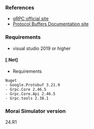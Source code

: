 ### References
- [gRPC official site](https://grpc.io/)  
- [Protocol Buffers Documentation site](https://protobuf.dev/)    

### Requirements
- visual studio 2019 or higher

#### [.Net]
- Requirements
```
Nuget
- Google.Protobuf 3.21.9
- Grpc.Core 2.46.5
- Grpc.Core.Api 2.46.5
- Grpc.tools 2.38.1
```

### Morai Simulator version
24.R1
